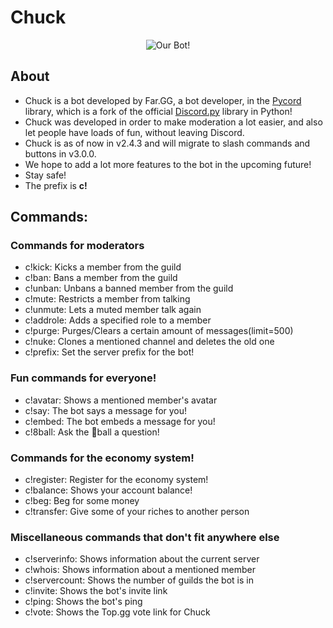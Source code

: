 # Chuck
<p align="center">
  <img alt="Our Bot!" src="https://cdn.discordapp.com/emojis/861955812854202378.png?v=1">
</p>

## About
- Chuck is a bot developed by Far.GG, a bot developer, in the [Pycord](https://discord.gg/pycord) library, which is a fork of the official [Discord.py](https://discord.gg/dpy) library in Python!
- Chuck was developed in order to make moderation a lot easier, and also let people have loads of fun, without leaving Discord.
- Chuck is as of now in v2.4.3 and will migrate to slash commands and buttons in v3.0.0.
- We hope to add a lot more features to the bot in the upcoming future!
- Stay safe!
- The prefix is **c!**

## Commands:
### Commands for moderators
- c!kick: Kicks a member from the guild
- c!ban: Bans a member from the guild
- c!unban: Unbans a banned member from the guild
- c!mute: Restricts a member from talking
- c!unmute: Lets a muted member talk again
- c!addrole: Adds a specified role to a member
- c!purge: Purges/Clears a certain amount of messages(limit=500)
- c!nuke: Clones a mentioned channel and deletes the old one
- c!prefix: Set the server prefix for the bot!

### Fun commands for everyone!
- c!avatar: Shows a mentioned member's avatar
- c!say: The bot says a message for you!
- c!embed: The bot embeds a message for you!
- c!8ball: Ask the 🎱ball a question!

### Commands for the economy system!
- c!register: Register for the economy system!
- c!balance: Shows your account balance!
- c!beg: Beg for some money
- c!transfer: Give some of your riches to another person

### Miscellaneous commands that don't fit anywhere else
- c!serverinfo: Shows information about the current server
- c!whois: Shows information about a mentioned member
- c!servercount: Shows the number of guilds the bot is in
- c!invite: Shows the bot's invite link
- c!ping: Shows the bot's ping
- c!vote: Shows the Top.gg vote link for Chuck
